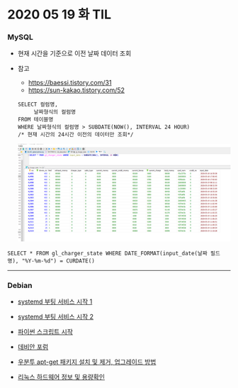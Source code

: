 # 2020 05 19 화 TIL

### MySQL

- 현재 시간을 기준으로 이전 날짜 데이터 조회

- 참고

  - https://baessi.tistory.com/31
  - https://sun-kakao.tistory.com/52

  ```mysql
  SELECT 컬럼명,
  	   날짜형식의 컬럼명 
  FROM 테이블명
  WHERE 날짜형식의 컬럼명 > SUBDATE(NOW(), INTERVAL 24 HOUR) 
  /* 현재 시간의 24시간 이전의 데이터만 조회*/
  ```

  <img src="./sql1.PNG">

```mysql
SELECT * FROM gl_charger_state WHERE DATE_FORMAT(input_date(날짜 필드명), "%Y-%m-%d") = CURDATE()
```







***

### Debian 

- [systemd 부팅 서비스 시작 1](https://www.linode.com/docs/quick-answers/linux/start-service-at-boot/)

- [systemd 부팅 서비스 시작 2](https://www.tanzolab.it/systemd)
- [파이썬 스크립트 시작](https://serverfault.com/questions/951254/debian-9-rc-local-deprecated-how-to-launch-python-at-startup)

- [데비안 포럼](https://www.debian.org/doc/debian-policy/#)

- [우분투 apt-get 패키지 설치 및 제거, 업그레이드 방법](https://cezacx2.tistory.com/1246)

- [리눅스 하드웨어 정보 및 용량확인](https://dbrang.tistory.com/584)